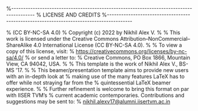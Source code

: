 %----------------------------------------------------------------------------------------
%   LICENSE AND CREDITS
%----------------------------------------------------------------------------------------

% (CC BY-NC-SA 4.0)
% Copyright (c) 2022 by Nikhil Alex V.
%
% This work is licensed under the Creative Commons Attribution–NonCommercial–ShareAlike 4.0 International License (CC BY-NC-SA 4.0).
% 
% To view a copy of this license, visit:
% https://creativecommons.org/licenses/by-nc-sa/4.0/
% or send a letter to:
% Creative Commons, PO Box 1866, Mountain View, CA 94042, USA.
%
% This template is the work of Nikhil Alex V., BS-MS '17.
%
% This beamer/presentation template aims to provide new users with an in-depth look at 
% making use of the many features LaTeX has to offer while not straying far from the
% quintessential LaTeX beamer experience.
%
% Further refinement is welcome to bring this format on par with IISER TVM’s
% current academic contemporaries. Contributions and suggestions may be sent to:
% nikhil.alexv17@alumni.iisertvm.ac.in